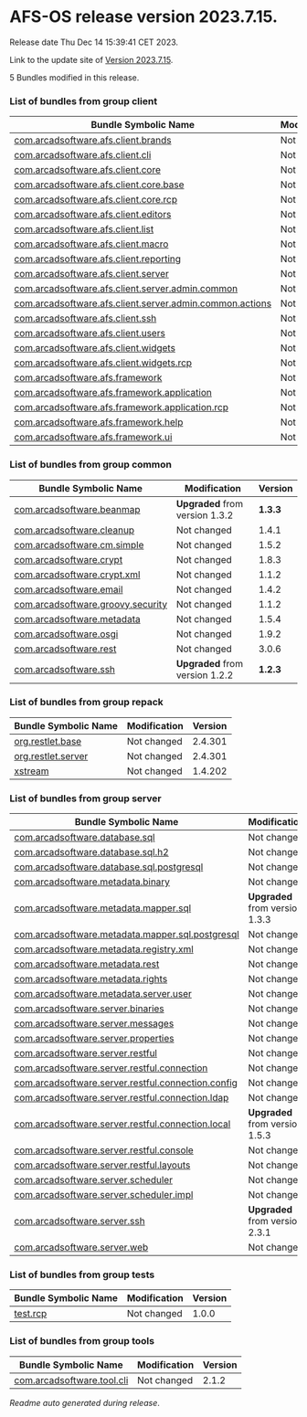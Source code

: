 # AFS-OS release version 2023.7.15.

Release date Thu Dec 14 15:39:41 CET 2023.

Link to the update site of [Version 2023.7.15](https://github.com/ARCAD-Software/AFS/releases/download/2023.7.15/).

5 Bundles modified in this release.



### List of bundles from group **client**

Bundle Symbolic Name | Modification | Version
-------------------- | ------------ | -------
[com.arcadsoftware.afs.client.brands](bundles/client/afs.client.brands) | Not changed | 1.0.2
[com.arcadsoftware.afs.client.cli](bundles/client/afs.client.cli) | Not changed | 1.3.2
[com.arcadsoftware.afs.client.core](bundles/client/afs.client.core) | Not changed | 1.4.3
[com.arcadsoftware.afs.client.core.base](bundles/client/afs.client.core.base) | Not changed | 1.6.2
[com.arcadsoftware.afs.client.core.rcp](bundles/client/afs.client.core.rcp) | Not changed | 1.3.2
[com.arcadsoftware.afs.client.editors](bundles/client/afs.client.editors) | Not changed | 1.2.2
[com.arcadsoftware.afs.client.list](bundles/client/afs.client.list) | Not changed | 1.3.2
[com.arcadsoftware.afs.client.macro](bundles/client/afs.client.macro) | Not changed | 1.2.2
[com.arcadsoftware.afs.client.reporting](bundles/client/afs.client.reporting) | Not changed | 1.5.3
[com.arcadsoftware.afs.client.server](bundles/client/afs.client.server) | Not changed | 1.5.2
[com.arcadsoftware.afs.client.server.admin.common](bundles/client/afs.client.server.admin.common) | Not changed | 1.3.2
[com.arcadsoftware.afs.client.server.admin.common.actions](bundles/client/afs.client.server.admin.common.actions) | Not changed | 1.3.2
[com.arcadsoftware.afs.client.ssh](bundles/client/afs.client.ssh) | Not changed | 2.2.3
[com.arcadsoftware.afs.client.users](bundles/client/afs.client.users) | Not changed | 1.4.3
[com.arcadsoftware.afs.client.widgets](bundles/client/afs.client.widgets) | Not changed | 1.2.2
[com.arcadsoftware.afs.client.widgets.rcp](bundles/client/afs.client.widgets.rcp) | Not changed | 1.3.2
[com.arcadsoftware.afs.framework](bundles/client/afs.framework) | Not changed | 1.2.2
[com.arcadsoftware.afs.framework.application](bundles/client/afs.framework.application) | Not changed | 1.3.2
[com.arcadsoftware.afs.framework.application.rcp](bundles/client/afs.framework.application.rcp) | Not changed | 1.3.2
[com.arcadsoftware.afs.framework.help](bundles/client/afs.framework.help) | Not changed | 1.2.2
[com.arcadsoftware.afs.framework.ui](bundles/client/afs.framework.ui) | Not changed | 1.4.2



### List of bundles from group **common**

Bundle Symbolic Name | Modification | Version
-------------------- | ------------ | -------
[com.arcadsoftware.beanmap](bundles/common/beanmap) | **Upgraded** from version 1.3.2 | **1.3.3**
[com.arcadsoftware.cleanup](bundles/common/cleanup) | Not changed | 1.4.1
[com.arcadsoftware.cm.simple](bundles/common/cm.simple) | Not changed | 1.5.2
[com.arcadsoftware.crypt](bundles/common/crypt) | Not changed | 1.8.3
[com.arcadsoftware.crypt.xml](bundles/common/crypt.xml) | Not changed | 1.1.2
[com.arcadsoftware.email](bundles/common/email) | Not changed | 1.4.2
[com.arcadsoftware.groovy.security](bundles/common/groovy.security) | Not changed | 1.1.2
[com.arcadsoftware.metadata](bundles/common/metadata) | Not changed | 1.5.4
[com.arcadsoftware.osgi](bundles/common/osgi) | Not changed | 1.9.2
[com.arcadsoftware.rest](bundles/common/rest) | Not changed | 3.0.6
[com.arcadsoftware.ssh](bundles/common/ssh) | **Upgraded** from version 1.2.2 | **1.2.3**



### List of bundles from group **repack**

Bundle Symbolic Name | Modification | Version
-------------------- | ------------ | -------
[org.restlet.base](bundles/repack/org.restlet.base) | Not changed | 2.4.301
[org.restlet.server](bundles/repack/org.restlet.server) | Not changed | 2.4.301
[xstream](bundles/repack/xstream) | Not changed | 1.4.202



### List of bundles from group **server**

Bundle Symbolic Name | Modification | Version
-------------------- | ------------ | -------
[com.arcadsoftware.database.sql](bundles/server/database.sql) | Not changed | 2.3.3
[com.arcadsoftware.database.sql.h2](bundles/server/database.sql.h2) | Not changed | 3.1.2
[com.arcadsoftware.database.sql.postgresql](bundles/server/database.sql.postgresql) | Not changed | 1.2.2
[com.arcadsoftware.metadata.binary](bundles/server/metadata.binary) | Not changed | 1.2.3
[com.arcadsoftware.metadata.mapper.sql](bundles/server/metadata.mapper.sql) | **Upgraded** from version 1.3.3 | **1.3.4**
[com.arcadsoftware.metadata.mapper.sql.postgresql](bundles/server/metadata.mapper.sql.postgresql) | Not changed | 1.1.2
[com.arcadsoftware.metadata.registry.xml](bundles/server/metadata.registry.xml) | Not changed | 1.2.2
[com.arcadsoftware.metadata.rest](bundles/server/metadata.rest) | Not changed | 1.4.2
[com.arcadsoftware.metadata.rights](bundles/server/metadata.rights) | Not changed | 1.3.2
[com.arcadsoftware.metadata.server.user](bundles/server/metadata.server.user) | Not changed | 1.2.3
[com.arcadsoftware.server.binaries](bundles/server/server.binaries) | Not changed | 1.2.3
[com.arcadsoftware.server.messages](bundles/server/server.messages) | Not changed | 1.2.2
[com.arcadsoftware.server.properties](bundles/server/server.properties) | Not changed | 1.2.2
[com.arcadsoftware.server.restful](bundles/server/server.restful) | Not changed | 3.1.5
[com.arcadsoftware.server.restful.connection](bundles/server/server.restful.connection) | Not changed | 2.1.2
[com.arcadsoftware.server.restful.connection.config](bundles/server/server.restful.connection.config) | Not changed | 1.3.1
[com.arcadsoftware.server.restful.connection.ldap](bundles/server/server.restful.connection.ldap) | Not changed | 2.4.3
[com.arcadsoftware.server.restful.connection.local](bundles/server/server.restful.connection.local) | **Upgraded** from version 1.5.3 | **1.5.4**
[com.arcadsoftware.server.restful.console](bundles/server/server.restful.console) | Not changed | 1.4.2
[com.arcadsoftware.server.restful.layouts](bundles/server/server.restful.layouts) | Not changed | 9.6.2
[com.arcadsoftware.server.scheduler](bundles/server/server.scheduler) | Not changed | 1.3.2
[com.arcadsoftware.server.scheduler.impl](bundles/server/server.scheduler.impl) | Not changed | 1.3.2
[com.arcadsoftware.server.ssh](bundles/server/server.ssh) | **Upgraded** from version 2.3.1 | **2.3.2**
[com.arcadsoftware.server.web](bundles/server/server.web) | Not changed | 1.2.2



### List of bundles from group **tests**

Bundle Symbolic Name | Modification | Version
-------------------- | ------------ | -------
[test.rcp](bundles/tests/test_RCP) | Not changed | 1.0.0



### List of bundles from group **tools**

Bundle Symbolic Name | Modification | Version
-------------------- | ------------ | -------
[com.arcadsoftware.tool.cli](bundles/tools/tool.cli) | Not changed | 2.1.2






*Readme auto generated during release*.

